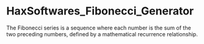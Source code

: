 # HaxSoftwares_Fibonecci_Generator
The Fibonecci series is a sequence where each number is the sum of the two preceding numbers, defined by a mathematical recurrence relationship.

